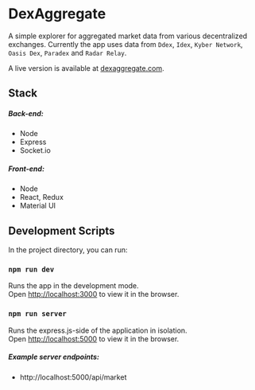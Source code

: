 # DexAggregate

A simple explorer for aggregated market data from various decentralized exchanges. Currently the app uses data from `Ddex`, `Idex`, `Kyber Network`, `Oasis Dex`, `Paradex` and `Radar Relay`.

A live version is available at [dexaggregate.com](http://www.dexaggregate.com).

## Stack

##### Back-end:
* Node
* Express
* Socket.io

##### Front-end:
* Node
* React, Redux
* Material UI

## Development Scripts

In the project directory, you can run:

### `npm run dev`

Runs the app in the development mode.<br>
Open [http://localhost:3000](http://localhost:3000) to view it in the browser.

### `npm run server`

Runs the express.js-side of the application in isolation.<br>
Open [http://localhost:5000](http://localhost:5000) to view it in the browser.<br>

##### Example server endpoints:

* http://localhost:5000/api/market



